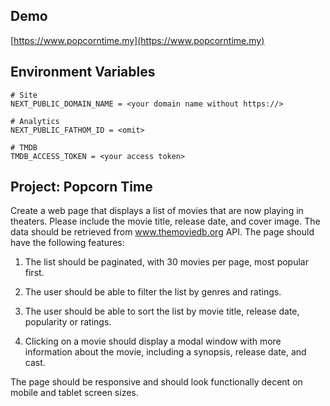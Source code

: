 ## Demo

[https://www.popcorntime.my](https://www.popcorntime.my)

## Environment Variables
```
# Site
NEXT_PUBLIC_DOMAIN_NAME = <your domain name without https://>

# Analytics
NEXT_PUBLIC_FATHOM_ID = <omit>

# TMDB
TMDB_ACCESS_TOKEN = <your access token>
```

## Project: Popcorn Time

Create a web page that displays a list of movies that are now playing in theaters. Please include the movie title, release date, and cover image. The data should be retrieved from www.themoviedb.org API. The page should have the following features:

1. The list should be paginated, with 30 movies per page, most popular first.

2. The user should be able to filter the list by genres and ratings.

3. The user should be able to sort the list by movie title, release date, popularity or
ratings.

4. Clicking on a movie should display a modal window with more information about the
movie, including a synopsis, release date, and cast.

The page should be responsive and should look functionally decent on mobile and tablet screen sizes.